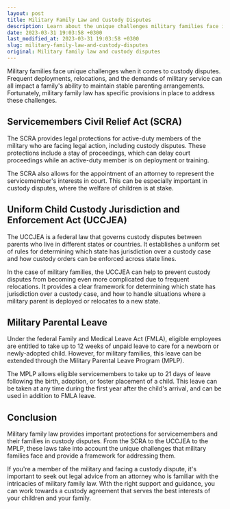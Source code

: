 ```yaml
---
layout: post
title: Military Family Law and Custody Disputes
description: Learn about the unique challenges military families face in custody disputes and how military family law addresses them.
date: 2023-03-31 19:03:58 +0300
last_modified_at: 2023-03-31 19:03:58 +0300
slug: military-family-law-and-custody-disputes
original: Military family law and custody disputes
---
```

Military families face unique challenges when it comes to custody disputes. Frequent deployments, relocations, and the demands of military service can all impact a family's ability to maintain stable parenting arrangements. Fortunately, military family law has specific provisions in place to address these challenges.

## Servicemembers Civil Relief Act (SCRA)

The SCRA provides legal protections for active-duty members of the military who are facing legal action, including custody disputes. These protections include a stay of proceedings, which can delay court proceedings while an active-duty member is on deployment or training.

The SCRA also allows for the appointment of an attorney to represent the servicemember's interests in court. This can be especially important in custody disputes, where the welfare of children is at stake.

## Uniform Child Custody Jurisdiction and Enforcement Act (UCCJEA)

The UCCJEA is a federal law that governs custody disputes between parents who live in different states or countries. It establishes a uniform set of rules for determining which state has jurisdiction over a custody case and how custody orders can be enforced across state lines.

In the case of military families, the UCCJEA can help to prevent custody disputes from becoming even more complicated due to frequent relocations. It provides a clear framework for determining which state has jurisdiction over a custody case, and how to handle situations where a military parent is deployed or relocates to a new state.

## Military Parental Leave

Under the federal Family and Medical Leave Act (FMLA), eligible employees are entitled to take up to 12 weeks of unpaid leave to care for a newborn or newly-adopted child. However, for military families, this leave can be extended through the Military Parental Leave Program (MPLP).

The MPLP allows eligible servicemembers to take up to 21 days of leave following the birth, adoption, or foster placement of a child. This leave can be taken at any time during the first year after the child's arrival, and can be used in addition to FMLA leave.

## Conclusion

Military family law provides important protections for servicemembers and their families in custody disputes. From the SCRA to the UCCJEA to the MPLP, these laws take into account the unique challenges that military families face and provide a framework for addressing them.

If you're a member of the military and facing a custody dispute, it's important to seek out legal advice from an attorney who is familiar with the intricacies of military family law. With the right support and guidance, you can work towards a custody agreement that serves the best interests of your children and your family.